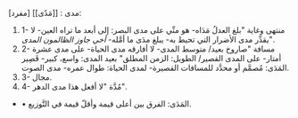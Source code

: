 مدى : [[مَدًى]] [مفرد]:
1. 1- منتهى وغاية "بلغ العدلُ مَدَاه- هو منِّي على مدى البصر: إلى أبعد ما تراه العين- لا يقدِّر مدى الأضرار التي تحيط به- يبلغ مدَى ما أمَّله- *أخي جاوز الظالمون المدى*".
2. 2- مسافة "صاروخ بعيد/ متوسط المدى- لا أفارقه مدى الحياة- على مدى عشرة أمتار- على المدى القصير/ الطويل: الزمن المطلق" بعيد المدى: واسع، كبير- قَصِير المَدَى: مُصمَّم أو محدَّد للمسافات القصيرة- لمدى الحياة: طوال عمره- مدى الصوت.
3. 3- مجال.
4. 4- مُدَّة "لا أفعل هذا مدى الدهر".
- • المَدَى: الفرق بين أعلى قيمة وأقلّ قيمة في التَّوزيع.